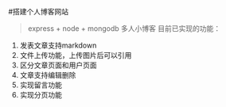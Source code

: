 #搭建个人博客网站
> express + node + mongodb 多人小博客
目前已实现的功能：
1. 发表文章支持markdown
2. 文件上传功能，上传图片后可以引用
3. 区分文章页面和用户页面
4. 文章支持编辑删除
5. 实现留言功能
6. 实现分页功能
